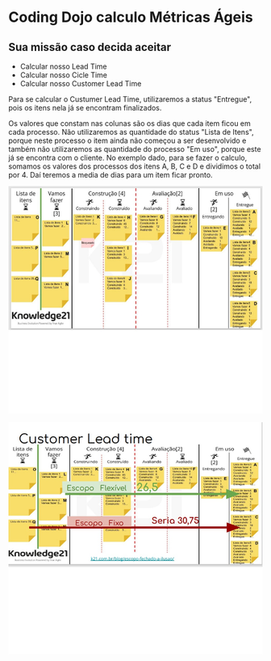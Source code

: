 # Coding Dojo calculo Métricas Ágeis

## Sua missão caso decida aceitar

* Calcular nosso Lead Time
* Calcular nosso Cicle Time
* Calcular nosso Customer Lead Time



Para se calcular o Custumer Lead Time, utilizaremos a status "Entregue", pois os itens nela já se encontram finalizados. 

Os valores que constam nas colunas são os dias que cada item ficou em cada processo. Não utilizaremos as quantidade do status "Lista de Itens", porque neste processo o item ainda não começou a ser desenvolvido e também não utilizaremos as quantidade do processo "Em uso", porque este já se encontra com o cliente. No exemplo dado, para se fazer o calculo, somamos os valores dos processos dos itens A, B, C e D e dividimos o total por 4. Daí teremos a media de dias para um item ficar pronto.

![](./img/leadtime.jpg)

![](./img/leadtime2.jpg)